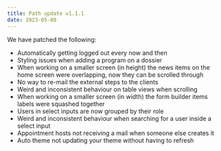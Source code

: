 ```yaml
---
title: Path update v1.1.1
date: 2023-05-08
---
```


We have patched the following:

- Automatically getting logged out every now and then
- Styling issues when adding a program on a dossier
- When working on a smaller screen (in height) the news items on the home screen were overlapping, now they can be scrolled through
- No way to re-mail the external steps to the clients
- Weird and inconsistent behaviour on table views when scrolling
- When working on a smaller screen (in width) the form builder items labels were squashed together
- Users in select inputs are now grouped by their role
- Weird and inconsistent behaviour when searching for a user inside a select input
- Appointment hosts not receiving a mail when someone else creates it
- Auto theme not updating your theme without having to refresh
